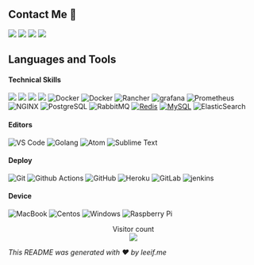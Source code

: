 ## Contact Me :speech_balloon:

[<img src = "https://img.shields.io/badge/telegram-blue.svg?&style=for-the-badge&logo=telegram&logoColor=white">](https://t.me/leeifme) [<img src="https://img.shields.io/badge/twitter-%231DA1F2.svg?&style=for-the-badge&logo=twitter&logoColor=white" />](https://twitter.com/leeifme) [<img src="https://img.shields.io/badge/github-%2312100E.svg?&style=for-the-badge&logo=github&logoColor=white" />](https://github.com/leeifme) [<img src = "https://img.shields.io/badge/leeifmee-c14438.svg?&style=for-the-badge&logo=Gmail&logoColor=white">](mailto:leeifmee@gmail.com)

## Languages and Tools

#### Technical Skills

<img src = "https://img.shields.io/badge/-Golang-00ADD8?style=flat&logo=go&logoColor=white"> <img src="https://img.shields.io/badge/-Rust-0c056d?style=flat&logo=rust&logoColor=5b8cc4"> <img src="https://img.shields.io/badge/-Python-164ead?style=flat&logo=python&logoColor=white"> <img src="https://img.shields.io/badge/-JavaScript-ff7171?style=flat&logo=javascript&logoColor=eed718"> ![Docker](https://img.shields.io/badge/-Docker-005691?style=flat-square&logo=kubernetes) ![Docker](https://img.shields.io/badge/-Docker-025955?style=flat-square&logo=docker)
![Rancher](http://img.shields.io/badge/-Rancher-0075A8?style=flat-square&logo=rancher&logoColor=ffffff)
![grafana](https://img.shields.io/badge/-Grafana-7868e6?style=flat-square&logo=grafana) ![Prometheus](https://img.shields.io/badge/-Prometheus-8d6262?style=flat-square&logo=prometheus) ![NGINX](http://img.shields.io/badge/-NGINX-269539?style=flat-square&logo=nginx&logoColor=ffffff) ![PostgreSQL](https://img.shields.io/badge/-PostgreSQL-blue?style=flat-square&logo=postgresql) ![RabbitMQ](https://img.shields.io/badge/-RabbitMQ-00adb5?style=flat-square&logo=rabbitmq) [![Redis](https://img.shields.io/badge/-Redis-6639a6?style=flat-square&logo=Redis)]() [![MySQL](https://img.shields.io/badge/-MySQL-FCA121?style=flat-square&logo=mysql&link=https://github.com/LuizCarlosAbbott/)](https://github.com/LuizCarlosAbbott/) ![ElasticSearch](https://img.shields.io/badge/-ElasticSearch-3282b8?style=flat-square&logo=elasticsearch) 

#### Editors

![VS Code](http://img.shields.io/badge/-VS%20Code-007ACC?style=flat-square&logo=visual-studio-code) ![Golang](https://img.shields.io/badge/Terminal-3776AB?style=flat-square&logo=windows-terminal&logoColor=white)
![Atom](http://img.shields.io/badge/-Atom%20Editor-1aaf5d?style=flat-square&logo=atom)
![Sublime Text](http://img.shields.io/badge/-Sublime%20Text-3C4858?style=flat-square&logo=sublime-text)

#### Deploy

![Git](https://img.shields.io/badge/-Git-black?style=flat-square&logo=git)
![Github Actions](http://img.shields.io/badge/-Github%20Actions-2088FF?style=flat-square&logo=github-actions&logoColor=ffffff)
![GitHub](https://img.shields.io/badge/-GitHub-181717?style=flat-square&logo=github)
![Heroku](https://img.shields.io/badge/-Heroku-430098?style=flat-square&logo=heroku) ![GitLab](https://img.shields.io/badge/-GitLab-FCA121?style=flat-square&logo=gitlab) ![jenkins](https://img.shields.io/badge/-Jenkins-314e52?style=flat-square&logo=jenkins)

#### Device

![MacBook](http://img.shields.io/badge/-MacBook-4a47a3?style=flat-square&logo=apple&logoColor=ffffff) ![Centos](http://img.shields.io/badge/-Centos-A81D33?style=flat-square&logo=centos&logoColor=ffffff) ![Windows](http://img.shields.io/badge/-Windows-0078D6?style=flat-square&logo=Windows&logoColor=ffffff) ![Raspberry Pi](https://img.shields.io/badge/-Raspberry%20Pi-C51A4A?style=flat-square&logo=Raspberry-Pi&link=https://github.com/LuizCarlosAbbott/)


<p align="center"> 
  Visitor count<br>
  <img src="https://profile-counter.glitch.me/leeifme/count.svg" />
</p>


*This README was generated with :heart: by leeif.me*
